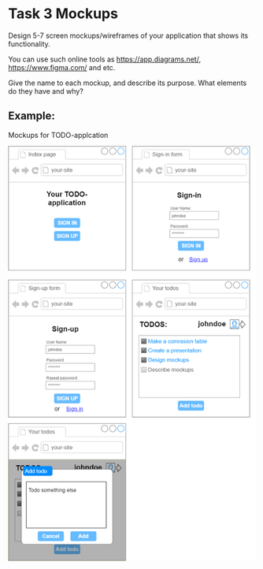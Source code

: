 Task 3 Mockups
======

Design 5-7 screen mockups/wireframes of your application that shows its functionality.

You can use such online tools as https://app.diagrams.net/, https://www.figma.com/ and etc.

Give the name to each mockup, and describe its purpose. What elements do they have and why?

Example:
-------

Mockups for TODO-applcation

![TODO mockups](media/todo_screen1.png)
